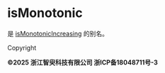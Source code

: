 # isMonotonic

是 [isMonotonicIncreasing](isMonotonicIncreasing.html) 的别名。

Copyright

**©2025 浙江智臾科技有限公司 浙ICP备18048711号-3**
